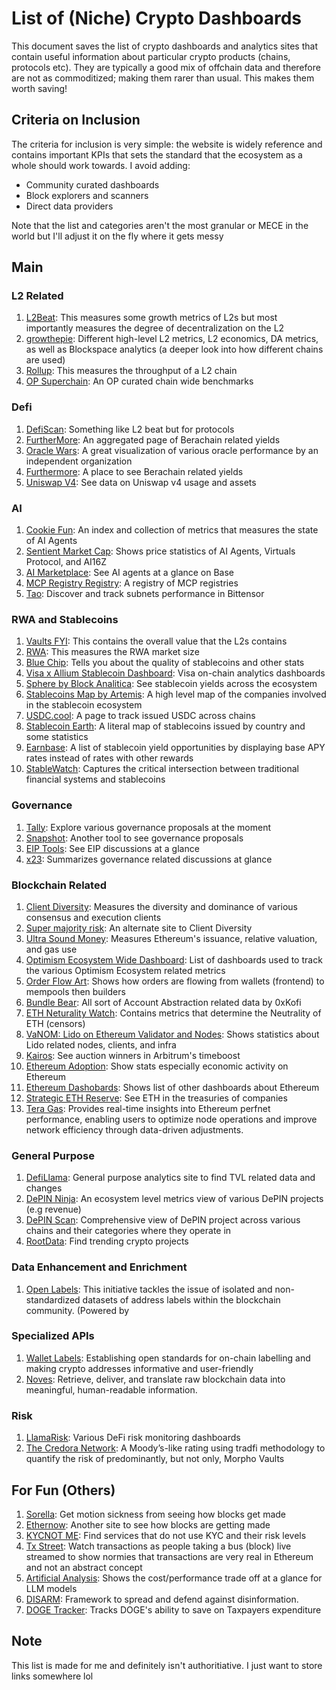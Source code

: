 # List of (Niche) Crypto Dashboards

This document saves the list of crypto dashboards and analytics sites that contain useful information about particular crypto products (chains, protocols etc). They are typically a good mix of offchain data and therefore are not as commoditized; making them rarer than usual. This makes them worth saving! 

## Criteria on Inclusion
The criteria for inclusion is very simple: the website is widely reference and contains important KPIs that sets the standard that the ecosystem as a whole should work towards. 
I avoid adding:
- Community curated dashboards
- Block explorers and scanners
- Direct data providers

Note that the list and categories aren't the most granular or MECE in the world but I'll adjust it on the fly where it gets messy

## Main
### L2 Related
1. [L2Beat](https://l2beat.com/scaling/summary): This measures some growth metrics of L2s but most importantly measures the degree of decentralization on the L2
2. [growthepie](https://www.growthepie.xyz/): Different high-level L2 metrics, L2 economics, DA metrics, as well as Blockspace analytics (a deeper look into how different chains are used)
3. [Rollup](https://rollup.wtf/): This measures the throughput of a L2 chain
4. [OP Superchain](https://app.hex.tech/61bffa12-d60b-484c-80b9-14265e268538/app/d28726b2-ff11-4f94-8a9f-6bb0a86f4b46/latest?tab=select-industry-benchmarks): An OP curated chain wide benchmarks

### Defi
1. [DefiScan](https://www.defiscan.info/): Something like L2 beat but for protocols
2. [FurtherMore](https://furthermore.app/): An aggregated page of Berachain related yields
3. [Oracle Wars](https://www.oraclewars.xyz/): A great visualization of various oracle performance by an independent organization
4. [Furthermore](https://furthermore.app/): A place to see Berachain related yields
5. [Uniswap V4](https://www.v4.xyz/): See data on Uniswap v4 usage and assets

### AI
1. [Cookie Fun](https://www.cookie.fun/): An index and collection of metrics that measures the state of AI Agents
2. [Sentient Market Cap](https://www.sentientmarketcap.com/): Shows price statistics of AI Agents, Virtuals Protocol, and AI16Z
3. [AI Marketplace](https://arjux.com/marketplace/): See AI agents at a glance on Base
4. [MCP Registry Registry](https://mastra.ai/mcp-registry-registry): A registry of MCP registries
5. [Tao](https://www.tao.app/explorer): Discover and track subnets performance in Bittensor

### RWA and Stablecoins
1. [Vaults FYI](https://www.vaults.fyi/): This contains the overall value that the L2s contains
2. [RWA](https://www.rwa.xyz/): This measures the RWA market size
3. [Blue Chip](https://bluechip.org/): Tells you about the quality of stablecoins and other stats
4. [Visa x Allium Stablecoin Dashboard](https://visaonchainanalytics.com/): Visa on-chain analytics dashboards
5. [Sphere by Block Analitica](https://sphere.blockanalitica.com/): See stablecoin yields across the ecosystem
6. [Stablecoins Map by Artemis](https://www.stablecoinsmap.com/): A high level map of the companies involved in the stablecoin ecosystem
7. [USDC.cool](https://usdc.cool/): A page to track issued USDC across chains
8. [Stablecoin Earth](https://stablecoins.earth/): A literal map of stablecoins issued by country and some statistics
9. [Earnbase](https://earnbase.finance/): A list of stablecoin yield opportunities by displaying base APY rates instead of rates with other rewards
10. [StableWatch](https://www.stablewatch.io/): Captures the critical intersection between traditional financial systems and stablecoins
 
### Governance
1. [Tally](https://www.tally.xyz/explore): Explore various governance proposals at the moment
2. [Snapshot](https://snapshot.box/#/explore): Another tool to see governance proposals
3. [EIP Tools](https://eip.tools/): See EIP discussions at a glance
4. [x23](https://app.x23.ai/arbitrum): Summarizes governance related discussions at glance

### Blockchain Related
1. [Client Diversity](https://clientdiversity.org/): Measures the diversity and dominance of various consensus and execution clients
2. [Super majority risk](https://supermajority.info/): An alternate site to Client Diversity
3. [Ultra Sound Money](https://ultrasound.money/): Measures Ethereum's issuance, relative valuation, and gas use
4. [Optimism Ecosystem Wide Dashboard](https://community.optimism.io/welcome/faq/dashboard-trackers): List of dashboards used to track the various Optimism Ecosystem related metrics
5. [Order Flow Art](https://orderflow.art/?isOrderflow=true): Shows how orders are flowing from wallets (frontend) to mempools then builders
6. [Bundle Bear](https://www.bundlebear.com/overview/all): All sort of Account Abstraction related data by 0xKofi
7. [ETH Neturality Watch](https://eth.neutralitywatch.com/): Contains metrics that determine the Neutrality of ETH (censors)
8. [VaNOM: Lido on Ethereum Validator and Nodes](https://app.hex.tech/8dedcd99-17f4-49d8-944e-4857a355b90a/app/3f7d6967-3ef6-4e69-8f7b-d02d903f045b/): Shows statistics about Lido related nodes, clients, and infra
9. [Kairos](https://kairos-timeboost.xyz/): See auction winners in Arbitrum's timeboost
10. [Ethereum Adoption](https://ethereumadoption.com/): Show stats especially economic activity on Ethereum
11. [Ethereum Dashobards](https://ethereumdashboards.com/): Shows list of other dashboards about Ethereum
12. [Strategic ETH Reserve](https://www.strategicethreserve.xyz/): See ETH in the treasuries of companies
13. [Tera Gas](https://teragas.wtf/): Provides real-time insights into Ethereum perfnet performance, enabling users to optimize node operations and improve network efficiency through data-driven adjustments.
    
### General Purpose
1. [DefiLlama](https://defillama.com/): General purpose analytics site to find TVL related data and changes
2. [DePIN Ninja](https://depin.ninja/): An ecosystem level metrics view of various DePIN projects (e.g revenue)
3. [DePIN Scan](https://depinscan.io/): Comprehensive view of DePIN project across various chains and their categories where they operate in
4. [RootData](https://rootdata.com): Find trending crypto projects

### Data Enhancement and Enrichment
1. [Open Labels](https://openlabelsinitiative.org/): This initiative tackles the issue of isolated and non-standardized datasets of address labels within the blockchain community. (Powered by 

### Specialized APIs
1. [Wallet Labels](https://www.walletlabels.xyz/): Establishing open standards for on-chain labelling and making crypto addresses informative and user-friendly
2. [Noves](https://www.noves.fi/): Retrieve, deliver, and translate raw blockchain data into meaningful, human-readable information.

### Risk
1. [LlamaRisk](https://portal.llamarisk.com/): Various DeFi risk monitoring dashboards
2. [The Credora Network](https://ratings.credora.network): A Moody’s-like rating using tradfi methodology to quantify the risk of predominantly, but not only, Morpho Vaults  

## For Fun (Others)
1. [Sorella](https://sorellalabs.xyz/dashboard): Get motion sickness from seeing how blocks get made
2. [Ethernow](https://www.ethernow.xyz/mempool/all): Another site to see how blocks are getting made
3. [KYCNOT ME](https://kycnot.me/): Find services that do not use KYC and their risk levels
4. [Tx Street](https://txstreet.com/): Watch transactions as people taking a bus (block) live streamed to show normies that transactions are very real in Ethereum and not an abstract concept
5. [Artificial Analysis](https://artificialanalysis.ai/): Shows the cost/performance trade off at a glance for LLM models
6. [DISARM](https://disarmframework.herokuapp.com/): Framework to spread and defend against disinformation.
7. [DOGE Tracker](https://www.doge-tracker.com/): Tracks DOGE's ability to save on Taxpayers expenditure

## Note
This list is made for me and definitely isn't authoritiative. I just want to store links somewhere lol
